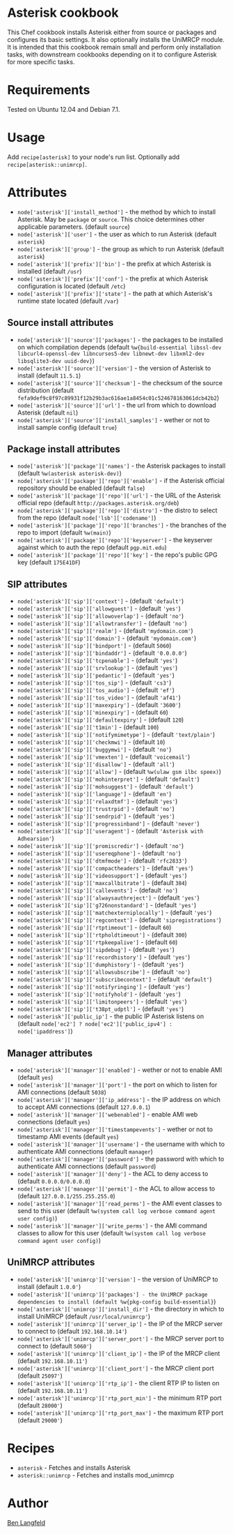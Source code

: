 # Asterisk cookbook

This Chef cookbook installs Asterisk either from source or packages and configures its basic settings. It also optionally installs the UniMRCP module. It is intended that this cookbook remain small and perform only installation tasks, with downstream cookbooks depending on it to configure Asterisk for more specific tasks.

# Requirements

Tested on Ubuntu 12.04 and Debian 7.1.

# Usage

Add `recipe[asterisk]` to your node's run list. Optionally add `recipe[asterisk::unimrcp]`.

# Attributes

* `node['asterisk']['install_method']` - the method by which to install Asterisk. May be `package` or `source`. This choice determines other applicable parameters. (default `source`)
* `node['asterisk']['user']` - the user as which to run Asterisk (default `asterisk`)
* `node['asterisk']['group']` - the group as which to run Asterisk (default `asterisk`)
* `node['asterisk']['prefix']['bin']` - the prefix at which Asterisk is installed (default `/usr`)
* `node['asterisk']['prefix']['conf']` - the prefix at which Asterisk configuration is located (default `/etc`)
* `node['asterisk']['prefix']['state']` - the path at which Asterisk's runtime state located (default `/var`)

## Source install attributes
* `node['asterisk']['source']['packages']` - the packages to be installed on which compilation depends (default `%w{build-essential libssl-dev libcurl4-openssl-dev libncurses5-dev libnewt-dev libxml2-dev libsqlite3-dev uuid-dev}`)
* `node['asterisk']['source']['version']` - the version of Asterisk to install (default `11.5.1`)
* `node['asterisk']['source']['checksum']` - the checksum of the source distribution (default `fefa9def9c8f97c89931f12b29b3ac616ae1a8454c01c524678163061dcb42b2`)
* `node['asterisk']['source']['url']` - the url from which to download Asterisk (default `nil`)
* `node['asterisk']['source']['install_samples']` - wether or not to install sample config (default `true`)

## Package install attributes
* `node['asterisk']['package']['names']` - the Asterisk packages to install (default `%w(asterisk asterisk-dev)`)
* `node['asterisk']['package']['repo']['enable']` - if the Asterisk official repository should be enabled (default `false`)
* `node['asterisk']['package']['repo']['url']` - the URL of the Asterisk official repo (default `http://packages.asterisk.org/deb`)
* `node['asterisk']['package']['repo']['distro']` - the distro to select from the repo (default `node['lsb']['codename']`)
* `node['asterisk']['package']['repo']['branches']` - the branches of the repo to import (default `%w(main)`)
* `node['asterisk']['package']['repo']['keyserver']` - the keyserver against which to auth the repo (default `pgp.mit.edu`)
* `node['asterisk']['package']['repo']['key']` - the repo's public GPG key (default `175E41DF`)

## SIP attributes
* `node['asterisk']['sip']['context']` - (default `'default'`)
* `node['asterisk']['sip']['allowguest']` - (default `'yes'`)
* `node['asterisk']['sip']['allowoverlap']` - (default `'no'`)
* `node['asterisk']['sip']['allowtransfer']` - (default `'no'`)
* `node['asterisk']['sip']['realm']` - (default `'mydomain.com'`)
* `node['asterisk']['sip']['domain']` - (default `'mydomain.com'`)
* `node['asterisk']['sip']['bindport']` - (default `5060`)
* `node['asterisk']['sip']['bindaddr']` - (default `'0.0.0.0'`)
* `node['asterisk']['sip']['tcpenable']` - (default `'yes'`)
* `node['asterisk']['sip']['srvlookup']` - (default `'yes'`)
* `node['asterisk']['sip']['pedantic']` - (default `'yes'`)
* `node['asterisk']['sip']['tos_sip']` - (default `'cs3'`)
* `node['asterisk']['sip']['tos_audio']` - (default `'ef'`)
* `node['asterisk']['sip']['tos_video']` - (default `'af41'`)
* `node['asterisk']['sip']['maxexpiry']` - (default `'3600'`)
* `node['asterisk']['sip']['minexpiry']` - (default `60`)
* `node['asterisk']['sip']['defaultexpiry']` - (default `120`)
* `node['asterisk']['sip']['t1min']` - (default `100`)
* `node['asterisk']['sip']['notifymimetype']` - (default `'text/plain'`)
* `node['asterisk']['sip']['checkmwi']` - (default `10`)
* `node['asterisk']['sip']['buggymwi']` - (default `'no'`)
* `node['asterisk']['sip']['vmexten']` - (default `'voicemail'`)
* `node['asterisk']['sip']['disallow']` - (default `'all'`)
* `node['asterisk']['sip']['allow']` - (default `%w(ulaw gsm ilbc speex)`)
* `node['asterisk']['sip']['mohinterpret']` - (default `'default'`)
* `node['asterisk']['sip']['mohsuggest']` - (default `'default'`)
* `node['asterisk']['sip']['language']` - (default `'en'`)
* `node['asterisk']['sip']['relaxdtmf']` - (default `'yes'`)
* `node['asterisk']['sip']['trustrpid']` - (default `'no'`)
* `node['asterisk']['sip']['sendrpid']` - (default `'yes'`)
* `node['asterisk']['sip']['progressinband']` - (default `'never'`)
* `node['asterisk']['sip']['useragent']` - (default `'Asterisk with Adhearsion'`)
* `node['asterisk']['sip']['promiscredir']` - (default `'no'`)
* `node['asterisk']['sip']['usereqphone']` - (default `'no'`)
* `node['asterisk']['sip']['dtmfmode']` - (default `'rfc2833'`)
* `node['asterisk']['sip']['compactheaders']` - (default `'yes'`)
* `node['asterisk']['sip']['videosupport']` - (default `'yes'`)
* `node['asterisk']['sip']['maxcallbitrate']` - (default `384`)
* `node['asterisk']['sip']['callevents']` - (default `'no'`)
* `node['asterisk']['sip']['alwaysauthreject']` - (default `'yes'`)
* `node['asterisk']['sip']['g726nonstandard']` - (default `'yes'`)
* `node['asterisk']['sip']['matchexterniplocally']` - (default `'yes'`)
* `node['asterisk']['sip']['regcontext']` - (default `'sipregistrations'`)
* `node['asterisk']['sip']['rtptimeout']` - (default `60`)
* `node['asterisk']['sip']['rtpholdtimeout']` - (default `300`)
* `node['asterisk']['sip']['rtpkeepalive']` - (default `60`)
* `node['asterisk']['sip']['sipdebug']` - (default `'yes'`)
* `node['asterisk']['sip']['recordhistory']` - (default `'yes'`)
* `node['asterisk']['sip']['dumphistory']` - (default `'yes'`)
* `node['asterisk']['sip']['allowsubscribe']` - (default `'no'`)
* `node['asterisk']['sip']['subscribecontext']` - (default `'default'`)
* `node['asterisk']['sip']['notifyringing']` - (default `'yes'`)
* `node['asterisk']['sip']['notifyhold']` - (default `'yes'`)
* `node['asterisk']['sip']['limitonpeers']` - (default `'yes'`)
* `node['asterisk']['sip']['t38pt_udptl']` - (default `'yes'`)
* `node['asterisk']['public_ip']` - the public IP Asterisk listens on (default `node['ec2'] ? node['ec2']['public_ipv4'] : node['ipaddress']`)

## Manager attributes
* `node['asterisk']['manager']['enabled']` - wether or not to enable AMI (default `yes`)
* `node['asterisk']['manager']['port']` - the port on which to listen for AMI connections (default `5038`)
* `node['asterisk']['manager']['ip_address']` - the IP address on which to accept AMI connections (default `127.0.0.1`)
* `node['asterisk']['manager']['webenabled']` - enable AMI web connections (default `yes`)
* `node['asterisk']['manager']['timestampevents']` - wether or not to timestamp AMI events (default `yes`)
* `node['asterisk']['manager']['username']` - the username with which to authenticate AMI connections (default `manager`)
* `node['asterisk']['manager']['password']` - the password with which to authenticate AMI connections (default `password`)
* `node['asterisk']['manager']['deny']` - the ACL to deny access to (default `0.0.0.0/0.0.0.0`)
* `node['asterisk']['manager']['permit']` - the ACL to allow access to (default `127.0.0.1/255.255.255.0`)
* `node['asterisk']['manager']['read_perms']` - the AMI event classes to send to this user (default `%w(system call log verbose command agent user config)`)
* `node['asterisk']['manager']['write_perms']` - the AMI command classes to allow for this user (default `%w(system call log verbose command agent user config)`)

## UniMRCP attributes
* `node['asterisk']['unimrcp']['version']` - the version of UniMRCP to install (default `1.0.0'`)
* `node['asterisk']['unimrcp']['packages'] - the UniMRCP package dependencies to install (default %w{pkg-config build-essential}`)
* `node['asterisk']['unimrcp']['install_dir']` - the directory in which to install UniMRCP (default `/usr/local/unimrcp'`)
* `node['asterisk']['unimrcp']['server_ip']` - the IP of the MRCP server to connect to (default `192.168.10.14'`)
* `node['asterisk']['unimrcp']['server_port']` - the MRCP server port to connect to (default `5060'`)
* `node['asterisk']['unimrcp']['client_ip']` - the IP of the MRCP client (default `192.168.10.11'`)
* `node['asterisk']['unimrcp']['client_port']` - the MRCP client port (default `25097'`)
* `node['asterisk']['unimrcp']['rtp_ip']` - the client RTP IP to listen on (default `192.168.10.11'`)
* `node['asterisk']['unimrcp']['rtp_port_min']` - the minimum RTP port (default `28000'`)
* `node['asterisk']['unimrcp']['rtp_port_max']` - the maximum RTP port (default `29000'`)

# Recipes

* `asterisk` - Fetches and installs Asterisk
* `asterisk::unimrcp` - Fetches and installs mod_unimrcp

# Author

[Ben Langfeld](@benlangfeld)

